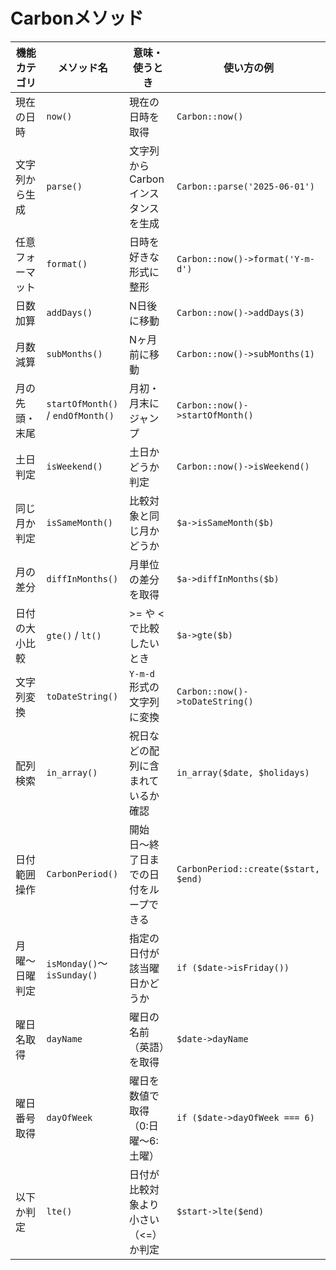 # Carbonメソッド
| 機能カテゴリ     | メソッド名                        | 意味・使うとき                         | 使い方の例                           |
| ---------------- | --------------------------------- | -------------------------------------- | ------------------------------------ |
| 現在の日時       | `now()`                           | 現在の日時を取得                       | `Carbon::now()`                      |
| 文字列から生成   | `parse()`                         | 文字列からCarbonインスタンスを生成     | `Carbon::parse('2025-06-01')`        |
| 任意フォーマット | `format()`                        | 日時を好きな形式に整形                 | `Carbon::now()->format('Y-m-d')`     |
| 日数加算         | `addDays()`                       | N日後に移動                            | `Carbon::now()->addDays(3)`          |
| 月数減算         | `subMonths()`                     | Nヶ月前に移動                          | `Carbon::now()->subMonths(1)`        |
| 月の先頭・末尾   | `startOfMonth()` / `endOfMonth()` | 月初・月末にジャンプ                   | `Carbon::now()->startOfMonth()`      |
| 土日判定         | `isWeekend()`                     | 土日かどうか判定                       | `Carbon::now()->isWeekend()`         |
| 同じ月か判定     | `isSameMonth()`                   | 比較対象と同じ月かどうか               | `$a->isSameMonth($b)`                |
| 月の差分         | `diffInMonths()`                  | 月単位の差分を取得                     | `$a->diffInMonths($b)`               |
| 日付の大小比較   | `gte()` / `lt()`                  | >= や < で比較したいとき               | `$a->gte($b)`                        |
| 文字列変換       | `toDateString()`                  | `Y-m-d` 形式の文字列に変換             | `Carbon::now()->toDateString()`      |
| 配列検索         | `in_array()`                      | 祝日などの配列に含まれているか確認     | `in_array($date, $holidays)`         |
| 日付範囲操作     | `CarbonPeriod()`                  | 開始日〜終了日までの日付をループできる | `CarbonPeriod::create($start, $end)` |
| 月曜〜日曜判定   | `isMonday()`〜`isSunday()`        | 指定の日付が該当曜日かどうか           | `if ($date->isFriday())`             |
| 曜日名取得       | `dayName`                         | 曜日の名前（英語）を取得               | `$date->dayName`                     |
| 曜日番号取得     | `dayOfWeek`                       | 曜日を数値で取得（0:日曜〜6:土曜）     | `if ($date->dayOfWeek === 6)`        |
| 以下か判定       | `lte()`                           | 日付が比較対象より小さい（<=）か判定   | `$start->lte($end)`                  |

